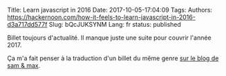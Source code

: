 Title: Learn javascript in 2016
Date: 2017-10-05-17:04:09
Tags: 
Authors: https://hackernoon.com/how-it-feels-to-learn-javascript-in-2016-d3a717dd577f
Slug: bQcJUKSYNM
Lang: fr
status: published

Billet toujours d'actualité. Il manque juste une suite pour couvrir l'année 2017.

Ça m'a fait penser à la traduction d'un billet du même genre [sur le blog de sam & max](http://sametmax.com/cest-le-futur/).
